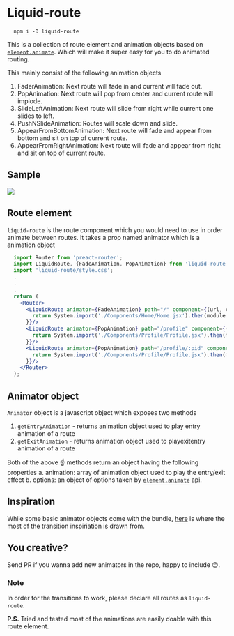 # Liquid-route
```
  npm i -D liquid-route
```
This is a collection of route element and animation objects based on [`element.animate`](https://developer.mozilla.org/en-US/docs/Web/API/Element/animate). Which will make it super easy for you to do animated routing.

This mainly consist of the following animation objects

1. FaderAnimation: Next route will fade in and current will fade out.
2. PopAnimation: Next route will pop from center and current route will implode.
3. SlideLeftAnimation: Next route will slide from right while current one slides to left.
4. PushNSlideAnimation: Routes will scale down and slide.
5. AppearFromBottomAnimation: Next route will fade and appear from bottom and sit on top of current route.
6. AppearFromRightAnimation: Next route will fade and appear from right and sit on top of current route.

## Sample
<img src="https://im.ezgif.com/tmp/ezgif-1-43b21b18f3.gif" />

## Route element
`liquid-route` is the route component which you would need to use in order animate between routes. It takes a prop named animator which is a animation object

```jsx
  import Router from 'preact-router';
  import LiquidRoute, {FadeAnimation, PopAnimation} from 'liquid-route';
  import 'liquid-route/style.css';
  .
  .
  .
  return (
    <Router>
      <LiquidRoute animator={FadeAnimation} path="/" component={(url, cb)=>{
        return System.import('./Components/Home/Home.jsx').then(module => module.default);
      }}/>
      <LiquidRoute animator={PopAnimation} path="/profile" component={(url, cb)=>{
        return System.import('./Components/Profile/Profile.jsx').then(module => module.default);
      }}/>
      <LiquidRoute animator={PopAnimation} path="/profile/:pid" component={(url, cb)=>{
        return System.import('./Components/Profile/Profile.jsx').then(module => module.default);
      }}/>
    </Router>
  );
```

## Animator object
`Animator` object is a javascript object which exposes two methods
1. `getEntryAnimation` - returns animation object used to play entry animation of a route
2. `getExitAnimation` - returns animation object used to playexitentry animation of a route

Both of the above ☝ methods return an object having the following properties
a. animation: array of animation object used to play the entry/exit effect
b. options: an object of options taken by [`element.animate`](https://developer.mozilla.org/en-US/docs/Web/API/Element/animate) api.

## Inspiration
While some basic animator objects come with the bundle, [here](https://tympanus.net/Development/PageTransitions/) is where the most of the transition inspiriation is drawn from.

## You creative?
Send PR if you wanna add new animators in the repo, happy to include 😊.

### Note
In order for the transitions to work, please declare all routes as `liquid-route`.


**P.S.** Tried and tested most of the animations are easily doable with this route element.
